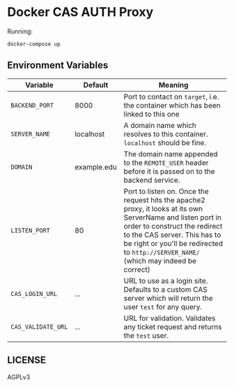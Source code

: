# Docker CAS AUTH Proxy

Running:

```
docker-compose up
```

## Environment Variables

Variable           | Default     | Meaning
------------------ | ----------- | ------------------
`BACKEND_PORT`     | 8000        | Port to contact on `target`, i.e. the container which has been linked to this one
`SERVER_NAME`      | localhost   | A domain name which resolves to this container. `localhost` should be fine.
`DOMAIN`           | example.edu | The domain name appended to the `REMOTE_USER` header before it is passed on to the backend service.
`LISTEN_PORT`      | 80          | Port to listen on. Once the request hits the apache2 proxy, it looks at its own ServerName and listen port in order to construct the redirect to the CAS server. This has to be right or you'll be redirected to `http://SERVER_NAME/` (which may indeed be correct)
`CAS_LOGIN_URL`    | ...         | URL to use as a login site. Defaults to a custom CAS server which will return the user `test` for any query.
`CAS_VALIDATE_URL` | ...         | URL for validation. Validates any ticket request and returns the `test` user.

## LICENSE

AGPLv3
